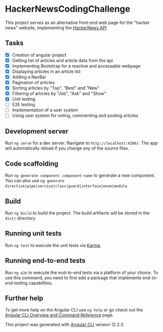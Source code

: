 # HackerNewsCodingChallenge

This project serves as an alternative front end web page for the "hacker news" website, implementing the [HackerNews API](https://github.com/HackerNews/API)

## Tasks
- [x] Creation of angular project
- [x] Getting list of articles and article data from the api
- [x] Implementing Bootstrap for a reactive and accessable webpage
- [x] Displaying articles in an article list
- [x] Adding a NavBar
- [x] Pagination of articles
- [x] Sorting articles by "Top", "Best" and "New"
- [x] Filtering of articles by "Job", "Ask" and "Show"
- [x] Unit testing
- [ ] E2E testing
- [ ] Implementation of a user system
- [ ] Using user system for voting, commenting and posting articles

## Development server

Run `ng serve` for a dev server. Navigate to `http://localhost:4200/`. The app will automatically reload if you change any of the source files.

## Code scaffolding

Run `ng generate component component-name` to generate a new component. You can also use `ng generate directive|pipe|service|class|guard|interface|enum|module`.

## Build

Run `ng build` to build the project. The build artifacts will be stored in the `dist/` directory.

## Running unit tests

Run `ng test` to execute the unit tests via [Karma](https://karma-runner.github.io).

## Running end-to-end tests

Run `ng e2e` to execute the end-to-end tests via a platform of your choice. To use this command, you need to first add a package that implements end-to-end testing capabilities.

## Further help

To get more help on the Angular CLI use `ng help` or go check out the [Angular CLI Overview and Command Reference](https://angular.io/cli) page.

This project was generated with [Angular CLI](https://github.com/angular/angular-cli) version 12.2.3.
